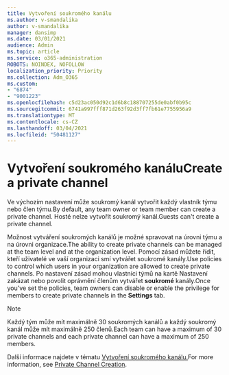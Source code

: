 ```yaml
---
title: Vytvoření soukromého kanálu
ms.author: v-smandalika
author: v-smandalika
manager: dansimp
ms.date: 03/01/2021
audience: Admin
ms.topic: article
ms.service: o365-administration
ROBOTS: NOINDEX, NOFOLLOW
localization_priority: Priority
ms.collection: Adm_O365
ms.custom:
- "6874"
- "9001223"
ms.openlocfilehash: c5d23ac050d92c1d6b8c188707255de0abf0b95c
ms.sourcegitcommit: 6741a997fff871d263f92d3ff7fb61e7755956a9
ms.translationtype: MT
ms.contentlocale: cs-CZ
ms.lasthandoff: 03/04/2021
ms.locfileid: "50481127"
---
```

# <a name="create-a-private-channel"></a><span data-ttu-id="5ca8d-102">Vytvoření soukromého kanálu</span><span class="sxs-lookup"><span data-stu-id="5ca8d-102">Create a private channel</span></span>

<span data-ttu-id="5ca8d-103">Ve výchozím nastavení může soukromý kanál vytvořit každý vlastník týmu nebo člen týmu.</span><span class="sxs-lookup"><span data-stu-id="5ca8d-103">By default, any team owner or team member can create a private channel.</span></span> <span data-ttu-id="5ca8d-104">Hosté nelze vytvořit soukromý kanál.</span><span class="sxs-lookup"><span data-stu-id="5ca8d-104">Guests can't create a private channel.</span></span> 

<span data-ttu-id="5ca8d-105">Možnost vytváření soukromých kanálů je možné spravovat na úrovni týmu a na úrovni organizace.</span><span class="sxs-lookup"><span data-stu-id="5ca8d-105">The ability to create private channels can be managed at the team level and at the organization level.</span></span> <span data-ttu-id="5ca8d-106">Pomocí zásad můžete řídit, kteří uživatelé ve vaší organizaci smí vytvářet soukromé kanály.</span><span class="sxs-lookup"><span data-stu-id="5ca8d-106">Use policies to control which users in your organization are allowed to create private channels.</span></span> <span data-ttu-id="5ca8d-107">Po nastavení zásad mohou vlastníci týmů na kartě Nastavení zakázat nebo povolit oprávnění členům vytvářet **soukromé** kanály.</span><span class="sxs-lookup"><span data-stu-id="5ca8d-107">Once you've set the policies, team owners can disable or enable the privilege for members to create private channels in the **Settings** tab.</span></span>

> [!NOTE]
> <span data-ttu-id="5ca8d-108">Každý tým může mít maximálně 30 soukromých kanálů a každý soukromý kanál může mít maximálně 250 členů.</span><span class="sxs-lookup"><span data-stu-id="5ca8d-108">Each team can have a maximum of 30 private channels and each private channel can have a maximum of 250 members.</span></span>

<span data-ttu-id="5ca8d-109">Další informace najdete v tématu [Vytvoření soukromého kanálu.](https://docs.microsoft.com/MicrosoftTeams/private-channels#private-channel-creation)</span><span class="sxs-lookup"><span data-stu-id="5ca8d-109">For more information, see [Private Channel Creation](https://docs.microsoft.com/MicrosoftTeams/private-channels#private-channel-creation).</span></span>


